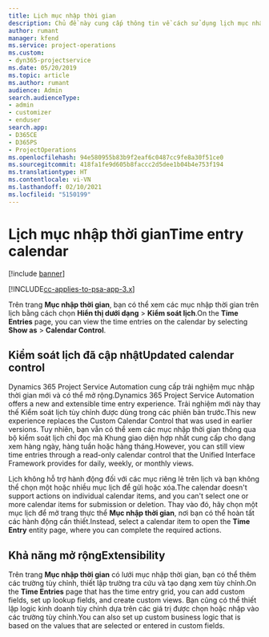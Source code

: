 ```yaml
---
title: Lịch mục nhập thời gian
description: Chủ đề này cung cấp thông tin về cách sử dụng lịch mục nhập thời gian.
author: rumant
manager: kfend
ms.service: project-operations
ms.custom:
- dyn365-projectservice
ms.date: 05/20/2019
ms.topic: article
ms.author: rumant
audience: Admin
search.audienceType:
- admin
- customizer
- enduser
search.app:
- D365CE
- D365PS
- ProjectOperations
ms.openlocfilehash: 94e580955b83b9f2eaf6c0487cc9fe8a30f51ce0
ms.sourcegitcommit: 418fa1fe9d605b8faccc2d5dee1b04b4e753f194
ms.translationtype: HT
ms.contentlocale: vi-VN
ms.lasthandoff: 02/10/2021
ms.locfileid: "5150199"
---
```

# <a name="time-entry-calendar"></a><span data-ttu-id="9aa85-103">Lịch mục nhập thời gian</span><span class="sxs-lookup"><span data-stu-id="9aa85-103">Time entry calendar</span></span>

[!include [banner](../includes/psa-now-project-operations.md)]

[!INCLUDE[cc-applies-to-psa-app-3.x](../includes/cc-applies-to-psa-app-3x.md)]

<span data-ttu-id="9aa85-104">Trên trang **Mục nhập thời gian**, bạn có thể xem các mục nhập thời gian trên lịch bằng cách chọn **Hiển thị dưới dạng** \> **Kiểm soát lịch**.</span><span class="sxs-lookup"><span data-stu-id="9aa85-104">On the **Time Entries** page, you can view the time entries on the calendar by selecting **Show as** \> **Calendar Control**.</span></span>

## <a name="updated-calendar-control"></a><span data-ttu-id="9aa85-105">Kiểm soát lịch đã cập nhật</span><span class="sxs-lookup"><span data-stu-id="9aa85-105">Updated calendar control</span></span>

<span data-ttu-id="9aa85-106">Dynamics 365 Project Service Automation cung cấp trải nghiệm mục nhập thời gian mới và có thể mở rộng.</span><span class="sxs-lookup"><span data-stu-id="9aa85-106">Dynamics 365 Project Service Automation offers a new and extensible time entry experience.</span></span> <span data-ttu-id="9aa85-107">Trải nghiệm mới này thay thế Kiểm soát lịch tùy chỉnh được dùng trong các phiên bản trước.</span><span class="sxs-lookup"><span data-stu-id="9aa85-107">This new experience replaces the Custom Calendar Control that was used in earlier versions.</span></span> <span data-ttu-id="9aa85-108">Tuy nhiên, bạn vẫn có thể xem các mục nhập thời gian thông qua bộ kiểm soát lịch chỉ đọc mà Khung giao diện hợp nhất cung cấp cho dạng xem hàng ngày, hàng tuần hoặc hàng tháng.</span><span class="sxs-lookup"><span data-stu-id="9aa85-108">However, you can still view time entries through a read-only calendar control that the Unified Interface Framework provides for daily, weekly, or monthly views.</span></span>

<span data-ttu-id="9aa85-109">Lịch không hỗ trợ hành động đối với các mục riêng lẻ trên lịch và bạn không thể chọn một hoặc nhiều mục lịch để gửi hoặc xóa.</span><span class="sxs-lookup"><span data-stu-id="9aa85-109">The calendar doesn't support actions on individual calendar items, and you can't select one or more calendar items for submission or deletion.</span></span> <span data-ttu-id="9aa85-110">Thay vào đó, hãy chọn một mục lịch để mở trang thực thể **Mục nhập thời gian**, nơi bạn có thể hoàn tất các hành động cần thiết.</span><span class="sxs-lookup"><span data-stu-id="9aa85-110">Instead, select a calendar item to open the **Time Entry** entity page, where you can complete the required actions.</span></span>

## <a name="extensibility"></a><span data-ttu-id="9aa85-111">Khả năng mở rộng</span><span class="sxs-lookup"><span data-stu-id="9aa85-111">Extensibility</span></span>

<span data-ttu-id="9aa85-112">Trên trang **Mục nhập thời gian** có lưới mục nhập thời gian, bạn có thể thêm các trường tùy chỉnh, thiết lập trường tra cứu và tạo dạng xem tùy chỉnh.</span><span class="sxs-lookup"><span data-stu-id="9aa85-112">On the **Time Entries** page that has the time entry grid, you can add custom fields, set up lookup fields, and create custom views.</span></span> <span data-ttu-id="9aa85-113">Bạn cũng có thể thiết lập logic kinh doanh tùy chỉnh dựa trên các giá trị được chọn hoặc nhập vào các trường tùy chỉnh.</span><span class="sxs-lookup"><span data-stu-id="9aa85-113">You can also set up custom business logic that is based on the values that are selected or entered in custom fields.</span></span>
